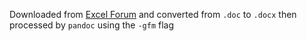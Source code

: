 Downloaded from  [Excel Forum](https://www.excelforum.com/tips-and-tutorials/1170158-xl4-macro-functions.html)
and converted from `.doc` to `.docx` then processed by `pandoc` using the `-gfm` flag
